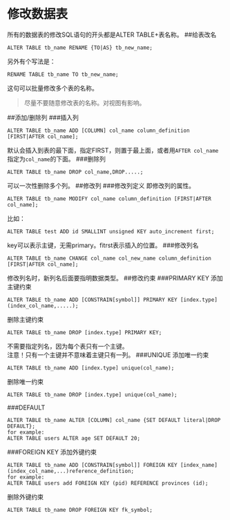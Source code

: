 修改数据表
==========
所有的数据表的修改SQL语句的开头都是ALTER TABLE+表名称。
##给表改名
```mysql
ALTER TABLE tb_name RENAME {TO|AS} tb_new_name;
```
另外有个写法是：
```mysql
RENAME TABLE tb_name TO tb_new_name; 
```
这句可以批量修改多个表的名称。
>尽量不要随意修改表的名称。对视图有影响。

##添加/删除列
###插入列
```mysql
ALTER TABLE tb_name ADD [COLUMN] col_name column_definition [FIRST|AFTER col_name];
```
默认会插入到表的最下面，指定FIRST，则置于最上面，或者用`AFTER col_name` 指定为`col_name`的下面。 ###删除列
```mysql
ALTER TABLE tb_name DROP col_name,DROP.....; 
```
可以一次性删除多个列。
##修改列
###修改列定义
即修改列的属性。
```mysql
ALTER TABLE tb_name MODIFY col_name column_definition [FIRST|AFTER col_name];
```
比如：
```mysql
ALTER TABLE test ADD id SMALLINT unsigned KEY auto_increment first;
```
key可以表示主键，无需primary。fitrst表示插入的位置。
###修改列名
```mysql
ALTER TABLE tb_name CHANGE col_name col_new_name column_definition [FIRST|AFTER col_name];
```
修改列名时，新列名后面要指明数据类型。
##修改约束
###PRIMARY KEY
添加主键约束
```mysql
ALTER TABLE tb_name ADD [CONSTRAIN[symbol]] PRIMARY KEY [index.type] (index_col_name,.....);
```
删除主键约束
```mysql
ALTER TABLE tb_name DROP [index.type] PRIMARY KEY;
``` 
不需要指定列名，因为每个表只有一个主键。   
注意！只有一个主键并不意味着主键只有一列。
###UNIQUE
添加唯一约束
```mysql
ALTER TABLE tb_name ADD [index.type] unique(col_name);
```
删除唯一约束
```mysql
ALTER TABLE tb_name DROP [index.type] unique(col_name);
```
###DEFAULT
```mysql
ALTER TABLE tb_name ALTER [COLUMN] col_name {SET DEFAULT literal|DROP DEFAULT};
for example:
ALTER TABLE users ALTER age SET DEFAULT 20;
```
###FOREIGN KEY
添加外键约束
```mysql
ALTER TABLE tb_name ADD [CONSTRAIN[symbol]] FOREIGN KEY [index_name](index_col_name,...)reference_definition;
for example:
ALTER TABLE users add FOREIGN KEY (pid) REFERENCE provinces (id);
```
删除外键约束
```
ALTER TABLE tb_name DROP FOREIGN KEY fk_symbol;
```

